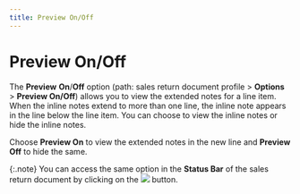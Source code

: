 ```yaml
---
title: Preview On/Off
---
```


# Preview On/Off


The **Preview** **On**/**Off** option (path: sales return document  profile > **Options** > **Preview On/Off**) allows you to view the  extended notes for a line item. When the inline notes extend to more than  one line, the inline note appears in the line below the line item. You  can choose to view the inline notes or hide the inline notes.


Choose **Preview On** to view the  extended notes in the new line and **Preview 
 Off** to hide the same.


{:.note}
You can access the same option in the **Status 
 Bar** of the sales return document by clicking on the ![]({{site.sp_baseurl}}/img/sales_preview_on_button.gif) button.
